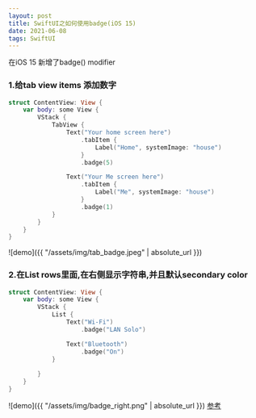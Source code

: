 ```yaml
---
layout: post
title: SwiftUI之如何使用badge(iOS 15)
date: 2021-06-08
tags: SwiftUI
---
```


在iOS 15 新增了badge() modifier
### 1.给tab view items 添加数字
```swift
struct ContentView: View {
    var body: some View {
        VStack {
            TabView {
                Text("Your home screen here")
                    .tabItem {
                        Label("Home", systemImage: "house")
                    }
                    .badge(5)

                Text("Your Me screen here")
                    .tabItem {
                        Label("Me", systemImage: "house")
                    }
                    .badge(1)
            }  
        }
    }
}
```
![demo]({{ "/assets/img/tab_badge.jpeg" | absolute_url }})

### 2.在List rows里面,在右侧显示字符串,并且默认secondary color
```swift
struct ContentView: View {
    var body: some View {
        VStack {
            List {
                Text("Wi-Fi")
                    .badge("LAN Solo")

                Text("Bluetooth")
                    .badge("On")
            }
            
        }
    }
}
```

![demo]({{ "/assets/img/badge_right.png" | absolute_url }})
[参考](https://www.hackingwithswift.com/quick-start/swiftui/how-to-add-a-badge-to-tabview-items-and-list-rows)
